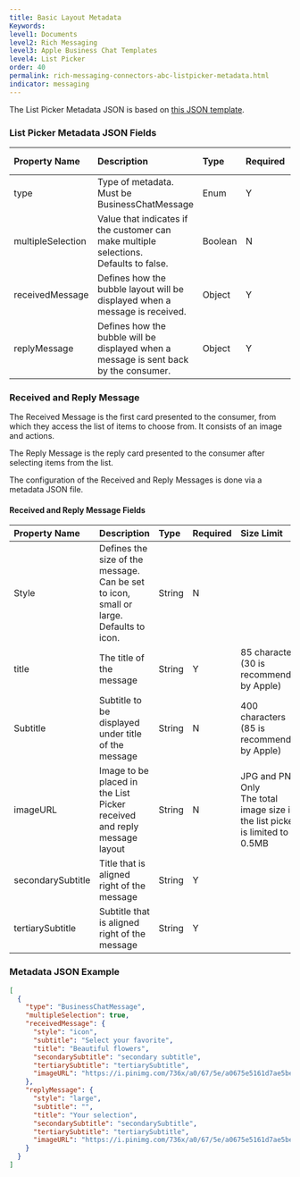 ```yaml
---
title: Basic Layout Metadata
Keywords:
level1: Documents
level2: Rich Messaging
level3: Apple Business Chat Templates
level4: List Picker
order: 40
permalink: rich-messaging-connectors-abc-listpicker-metadata.html
indicator: messaging
---
```


The List Picker Metadata JSON is based on [this JSON template](rich-messaging-connectors-abc-listpicker-layout.html#metadata-json-template).

### List Picker Metadata JSON Fields

| Property Name | Description | Type | Required | Size Limit |
| :--- | :--- | :--- | :--- | :--- |
| type | Type of metadata. </br> Must be BusinessChatMessage | Enum | Y |  |
| multipleSelection | Value that indicates if the customer can make multiple selections. </br> Defaults to false. | Boolean | N |  |
| receivedMessage | Defines how the bubble layout will be displayed when a message is received. | Object | Y |  |
| replyMessage | Defines how the bubble will be displayed when a message is sent back by the consumer. | Object | Y |  |


### Received and Reply Message

The Received Message is the first card presented to the consumer, from which they access the list of items to choose from. It consists of an image and actions.

The Reply Message is the reply card presented to the consumer after selecting items from the list.

The configuration of the Received and Reply Messages is done via a metadata JSON file.


#### Received and Reply Message Fields

| Property Name | Description | Type | Required | Size Limit |
| :--- | :--- | :--- | :--- | :--- |
| Style | Defines the size of the message. Can be set to icon, small or large. <br/> Defaults to icon. | String | N |  |
| title | The title of the message | String | Y | 85 characters (30 is recommended by Apple) |
| Subtitle | Subtitle to be displayed under title of the message | String | N | 400 characters (85 is recommended by Apple) |
| imageURL | Image to be placed in the List Picker received and reply message layout | String | N | JPG and PNG Only <br/> The total image size in the list picker is limited to 0.5MB |
| secondarySubtitle | Title that is aligned right of the message | String | Y |  |
| tertiarySubtitle | Subtitle that is aligned right of the message  | String | Y |  |


### Metadata JSON Example

```json
[
  {
    "type": "BusinessChatMessage",
    "multipleSelection": true,
    "receivedMessage": {
      "style": "icon",
      "subtitle": "Select your favorite",
      "title": "Beautiful flowers",
      "secondarySubtitle": "secondary subtitle",
      "tertiarySubtitle": "tertiarySubtitle",
      "imageURL": "https://i.pinimg.com/736x/a0/67/5e/a0675e5161d7ae5be2550987f397a641--flower-shops-paper-flowers.jpg"
    },
    "replyMessage": {
      "style": "large",
      "subtitle": "",
      "title": "Your selection",
      "secondarySubtitle": "secondarySubtitle",
      "tertiarySubtitle": "tertiarySubtitle",
      "imageURL": "https://i.pinimg.com/736x/a0/67/5e/a0675e5161d7ae5be2550987f397a641--flower-shops-paper-flowers.jpg"
    }
  }
]
```
